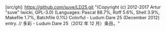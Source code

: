 [apk/f-droid]: https://f-droid.org/packages/pl.suve.colorful.android/ "(7.0 MiB) (GPL-3.0 ONLY) Simple 2D side-view shooter // 简单的 2D 侧视射击游戏"
[site]: https://suve.itch.io/colorful "Originally made in 48 hours for Ludum Dare 25 (December 2012), Colorful is a simple game where the player moves freely around a 2D world, fighting mutliple enemies. The goal is to collect 8 colour artifacts and bring them back to the main hero's love. // Colorful 最初是为 Ludum Dare 25（2012 年 12 月）花费 48 小时制作的，是一款简单的游戏，玩家可以在 2D 世界中自由移动，与多个敌人作战。目标是收集 8 件彩色神器，并把它们带回主角的爱里。 /// Game mechanic is based on 20x20 tile rooms, in which both you and your enemies can move freely in all directions (no gravity). However, you can only shoot left and right. When you locate a colour artifact, you have to pick it up and carry it back to the center of the map. Should you die, the artifact returns back to where you picked it - but apart from that, you will never lose any progress. The game features a 7x7 room world, with a small 3x3 tutorial. // 游戏机制基于 20x20 的瓷砖房间，您和您的敌人都可以在其中向各个方向自由移动（无重力）。但是，您只能向左和向右射击。当你找到一个彩色伪影时，你必须把它捡起来并带回地图的中心。如果你死了，神器会回到你选择它的地方 - 但除此之外，你永远不会失去任何进度。该游戏有一个 7x7 的房间世界，还有一个小型的 3x3 教程。"
[src/gh]: https://github.com/suve/LD25.git "(Copyright (c) 2012-2017 Artur "suve" Iwicki, GPL-3.0) (Languages: Pascal 88.7%, Roff 5.6%, Shell 3.9%, Makefile 1.7%, Batchfile 0.1%) Colorful - Ludum Dare 25 (December 2012) entry. // 多彩 - Ludum Dare 25（2012 年 12 月）条目。"
